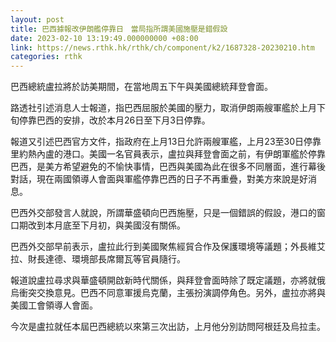 ```yaml
---
layout: post
title: 巴西據報改伊朗艦停靠日　當局指所謂美國施壓是錯假設
date: 2023-02-10 13:19:49.000000000 +08:00
link: https://news.rthk.hk/rthk/ch/component/k2/1687328-20230210.htm
categories: rthk
---
```


巴西總統盧拉將於訪美期間，在當地周五下午與美國總統拜登會面。

路透社引述消息人士報道，指巴西屈服於美國的壓力，取消伊朗兩艘軍艦於上月下旬停靠巴西的安排，改於本月26日至下月3日停靠。

報道又引述巴西官方文件，指政府在上月13日允許兩艘軍艦，上月23至30日停靠里約熱內盧的港口。美國一名官員表示，盧拉與拜登會面之前，有伊朗軍艦於停靠巴西，是美方希望避免的不愉快事情，巴西與美國為此在很多不同層面，進行幕後對話，現在兩國領導人會面與軍艦停靠巴西的日子不再重疊，對美方來說是好消息。

巴西外交部發言人就說，所謂華盛頓向巴西施壓，只是一個錯誤的假設，港口的窗口期改到本月底至下月初，與美國沒有關係。

巴西外交部早前表示，盧拉此行到美國聚焦經貿合作及保護環境等議題；外長維艾拉、財長達德、環境部長席爾瓦等官員隨行。

報道說盧拉尋求與華盛頓開啟新時代關係，與拜登會面時除了既定議題，亦將就俄烏衝突交換意見。巴西不同意軍援烏克蘭，主張扮演調停角色。另外，盧拉亦將與美國工會領導人會面。

今次是盧拉就任本屆巴西總統以來第三次出訪，上月他分別訪問阿根廷及烏拉圭。
